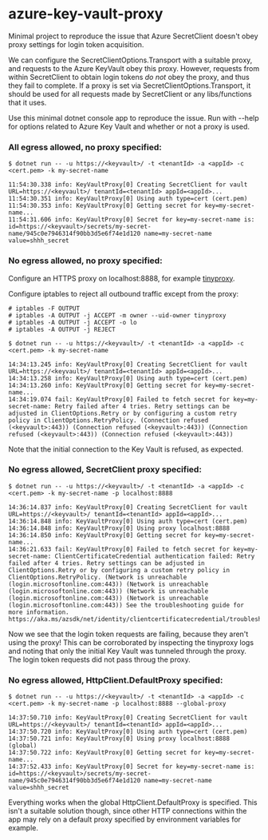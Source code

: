 # azure-key-vault-proxy
Minimal project to reproduce the issue that Azure SecretClient doesn't obey
proxy settings for login token acquisition.

We can configure the SecretClientOptions.Transport with a suitable proxy, and
requests to the Azure KeyVault obey this proxy.  However, requests from within
SecretClient to obtain login tokens _do not_ obey the proxy, and thus they fail
to complete.  If a proxy is set via SecretClientOptions.Transport, it should be
used for all requests made by SecretClient or any libs/functions that it uses.

Use this minimal dotnet console app to reproduce the issue.  Run with --help for
options related to Azure Key Vault and whether or not a proxy is used.

### All egress allowed, no proxy specified:
```
$ dotnet run -- -u https://<keyvault>/ -t <tenantId> -a <appId> -c <cert.pem> -k my-secret-name

11:54:30.338 info: KeyVaultProxy[0] Creating SecretClient for vault URL=https://<keyvault>/ tenantId=<tenantId> appId=<appId>...
11:54:30.351 info: KeyVaultProxy[0] Using auth type=cert (cert.pem)
11:54:30.353 info: KeyVaultProxy[0] Getting secret for key=my-secret-name...
11:54:31.606 info: KeyVaultProxy[0] Secret for key=my-secret-name is: id=https://<keyvault>/secrets/my-secret-name/945c0e7946314f90bb3d5e6f74e1d120 name=my-secret-name value=shhh_secret
```

### No egress allowed, no proxy specified:

Configure an HTTPS proxy on localhost:8888, for example
[tinyproxy](https://tinyproxy.github.io/).

Configure iptables to reject all outbound traffic except from the proxy:
```
# iptables -F OUTPUT
# iptables -A OUTPUT -j ACCEPT -m owner --uid-owner tinyproxy
# iptables -A OUTPUT -j ACCEPT -o lo
# iptables -A OUTPUT -j REJECT
```

```
$ dotnet run -- -u https://<keyvault>/ -t <tenantId> -a <appId> -c <cert.pem> -k my-secret-name

14:34:13.245 info: KeyVaultProxy[0] Creating SecretClient for vault URL=https://<keyvault>/ tenantId=<tenantId> appId=<appId>...
14:34:13.258 info: KeyVaultProxy[0] Using auth type=cert (cert.pem)
14:34:13.260 info: KeyVaultProxy[0] Getting secret for key=my-secret-name...
14:34:19.074 fail: KeyVaultProxy[0] Failed to fetch secret for key=my-secret-name: Retry failed after 4 tries. Retry settings can be adjusted in ClientOptions.Retry or by configuring a custom retry policy in ClientOptions.RetryPolicy. (Connection refused (<keyvault>:443)) (Connection refused (<keyvault>:443)) (Connection refused (<keyvault>:443)) (Connection refused (<keyvault>:443))
```

Note that the initial connection to the Key Vault is refused, as expected.

### No egress allowed, SecretClient proxy specified:
```
$ dotnet run -- -u https://<keyvault>/ -t <tenantId> -a <appId> -c <cert.pem> -k my-secret-name -p localhost:8888

14:36:14.837 info: KeyVaultProxy[0] Creating SecretClient for vault URL=https://<keyvault>/ tenantId=<tenantId> appId=<appId>...
14:36:14.848 info: KeyVaultProxy[0] Using auth type=cert (cert.pem)
14:36:14.848 info: KeyVaultProxy[0] Using proxy localhost:8888
14:36:14.850 info: KeyVaultProxy[0] Getting secret for key=my-secret-name...
14:36:21.633 fail: KeyVaultProxy[0] Failed to fetch secret for key=my-secret-name: ClientCertificateCredential authentication failed: Retry failed after 4 tries. Retry settings can be adjusted in ClientOptions.Retry or by configuring a custom retry policy in ClientOptions.RetryPolicy. (Network is unreachable (login.microsoftonline.com:443)) (Network is unreachable (login.microsoftonline.com:443)) (Network is unreachable (login.microsoftonline.com:443)) (Network is unreachable (login.microsoftonline.com:443)) See the troubleshooting guide for more information. https://aka.ms/azsdk/net/identity/clientcertificatecredential/troubleshoot
```

Now we see that the login token requests are failing, because they aren't using
the proxy!  This can be corroborated by inspecting the tinyproxy logs and noting
that only the initial Key Vault was tunneled through the proxy.  The login token
requests did not pass throug the proxy.

### No egress allowed, HttpClient.DefaultProxy specified:
```
$ dotnet run -- -u https://<keyvault>/ -t <tenantId> -a <appId> -c <cert.pem> -k my-secret-name -p localhost:8888 --global-proxy

14:37:50.710 info: KeyVaultProxy[0] Creating SecretClient for vault URL=https://<keyvault>/ tenantId=<tenantId> appId=<appId>...
14:37:50.720 info: KeyVaultProxy[0] Using auth type=cert (cert.pem)
14:37:50.721 info: KeyVaultProxy[0] Using proxy localhost:8888  (global)
14:37:50.722 info: KeyVaultProxy[0] Getting secret for key=my-secret-name...
14:37:52.433 info: KeyVaultProxy[0] Secret for key=my-secret-name is: id=https://<keyvault>/secrets/my-secret-name/945c0e7946314f90bb3d5e6f74e1d120 name=my-secret-name value=shhh_secret
```

Everything works when the global HttpClient.DefaultProxy is specified.  This
isn't a suitable solution though, since other HTTP connections within the app
may rely on a default proxy specified by environment variables for example.
